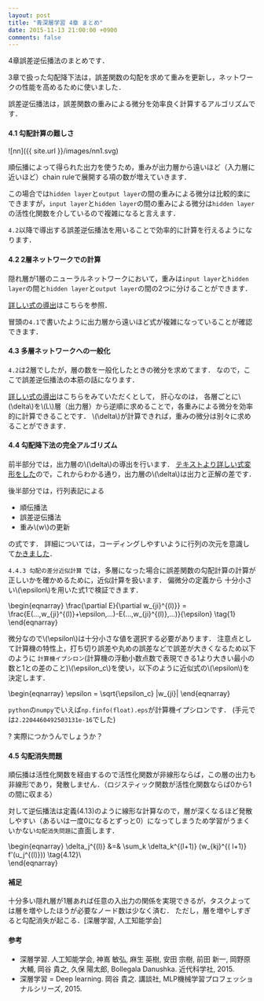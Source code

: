 ```yaml
---
layout: post
title: "青深層学習 4章 まとめ"
date: 2015-11-13 21:00:00 +0900
comments: false
---
```


4章誤差逆伝播法のまとめです．

3章で扱った勾配降下法は，誤差関数の勾配を求めて重みを更新し，ネットワークの性能を高めるために使いました．

誤差逆伝播法は，誤差関数の重みによる微分を効率良く計算するアルゴリズムです．

#### 4.1 勾配計算の難しさ
![nn]({{ site.url }}/images/nn1.svg)

順伝播によって得られた出力を使うため，重みが出力層から遠いほど（入力層に近いほど）chain ruleで展開する項の数が増えていきます．

この場合では`hidden layer`と`output layer`の間の重みによる微分は比較的楽にできますが，`input layer`と`hidden layer`の間の重みによる微分は`hidden layer`の活性化関数を介しているので複雑になると言えます．

`4.2`以降で導出する誤差逆伝播法を用いることで効率的に計算を行えるようになります．


#### 4.2 2層ネットワークでの計算
隠れ層が1層のニューラルネットワークにおいて，重みは`input layer`と`hidden layer`の間と`hidden layer`と`output layer`の間の2つに分けることができます．

[詳しい式の導出](http://nzw0301.github.io/2015/11/blueDeepLearningChapter42/)はこちらを参照．

冒頭の`4.1`で書いたように出力層から遠いほど式が複雑になっていることが確認できます．

#### 4.3 多層ネットワークへの一般化
`4.2`は2層でしたが，層の数を一般化したときの微分を求めてます．
なので，ここで誤差逆伝播法の本筋の話になります．

[詳しい式の導出](http://nzw0301.github.io/2015/11/blueDeepLearningChapter43/)はこちらをみていただくとして，
肝心なのは， 各層ごとに\\(\delta\\)を\\(L\\)層（出力層）から逆順に求めることで，各重みによる微分を効率的に計算できることです．
\\(\delta\\)が計算できれば，重みの微分は別々に求めることができます．

#### 4.4 勾配降下法の完全アルゴリズム

前半部分では，出力層の\\(\delta\\)の導出を行います．
[テキストより詳しい式変形をした](http://nzw0301.github.io/2015/11/blueDeepLearningChapter44/)ので，これからわかる通り，出力層の\\(\delta\\)は出力と正解の差です．

後半部分では，行列表記による

- 順伝播法
- 誤差逆伝播法
- 重み\\(w\\)の更新

の式です．
詳細については，コーディングしやすいように行列の次元を意識して[かきました](http://nzw0301.github.io/2015/11/blueDeepLearningChapter442/)．

`4.4.3 勾配の差分近似計算`  では，多層になった場合に誤差関数の勾配計算の計算が正しいかを確かめるために，近似計算を扱います．
偏微分の定義から
十分小さい\\(\epsilon\\)を用いた式1で検証できます．

\begin{eqnarray}
\frac{\partial E}{\partial w_{ji}^{(l)}} = \frac{E(...,w_{ji}^{(l)}+\epsilon,...)-E(...,w_{ji}^{(l)},...)}{\epsilon} \tag{1}
\end{eqnarray}

微分なので\\(\epsilon\\)は十分小さな値を選択する必要があります．
注意点として計算機の特性上，打ち切り誤差や丸めの誤差などで誤差が大きくなるため以下のように
`計算機イプシロン`(計算機の浮動小数点数で表現できる1より大きい最小の数と1との差のこと)\\(\epsilon_c\\)を使い，以下のように近似式の\\(\epsilon\\)を決定します．

\begin{eqnarray}
\epsilon = \sqrt{\epsilon_c} |w_{ji}|
\end{eqnarray}

`python`の`numpy`でいえば`np.finfo(float).eps`が計算機イプシロンです．
(手元では`2.2204460492503131e-16`でした)

? 実際につかうんでしょうか？

#### 4.5 勾配消失問題

順伝播は活性化関数を経由するので活性化関数が非線形ならば，この層の出力も非線形であり，発散しません．（ロジスティック関数が活性化関数ならば0から1の間に収まる）

対して逆伝播法は定義(4.13)のように線形な計算なので，層が深くなるほど発散しやすい（あるいは一度0になるとずっと0）になってしまうため学習がうまくいかない`勾配消失問題`に直面します．


\begin{eqnarray}
\delta_j^{(l)} &=& \sum_k \delta_k^{(l+1)} (w_{kj}^{( l+1)} f'(u_j^{(l)})) \tag{4.12}\\\
\end{eqnarray}

#### 補足

十分多い隠れ層が1層あれば任意の入出力の関係を実現できるが，タスクよっては層を増やしたほうが必要なノード数は少なく済む．
ただし，層を増やしすぎると勾配消失が起こる．[深層学習, 人工知能学会]


#### 参考
- 深層学習. 人工知能学会, 神嶌 敏弘, 麻生 英樹, 安田 宗樹, 前田 新一, 岡野原 大輔, 岡谷 貴之, 久保 陽太郎, Bollegala Danushka. 近代科学社, 2015.
- 深層学習 = Deep learning. 岡谷 貴之. 講談社, MLP機械学習プロフェッショナルシリーズ, 2015.
